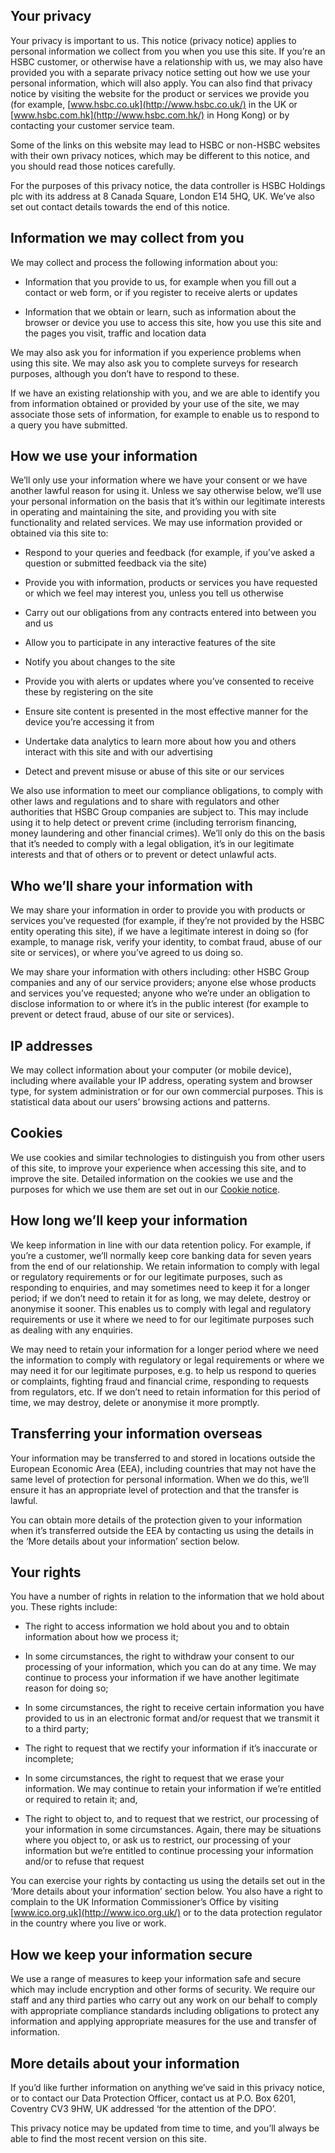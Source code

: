 Your privacy
------------

Your privacy is important to us. This notice (privacy notice) applies to personal information we collect from you when you use this site. If you’re an HSBC customer, or otherwise have a relationship with us, we may also have provided you with a separate privacy notice setting out how we use your personal information, which will also apply. You can also find that privacy notice by visiting the website for the product or services we provide you (for example, [www.hsbc.co.uk](http://www.hsbc.co.uk/) in the UK or [www.hsbc.com.hk](http://www.hsbc.com.hk/) in Hong Kong) or by contacting your customer service team.

Some of the links on this website may lead to HSBC or non-HSBC websites with their own privacy notices, which may be different to this notice, and you should read those notices carefully.

For the purposes of this privacy notice, the data controller is HSBC Holdings plc with its address at 8 Canada Square, London E14 5HQ, UK. We’ve also set out contact details towards the end of this notice.

Information we may collect from you
-----------------------------------

We may collect and process the following information about you:

*   Information that you provide to us, for example when you fill out a contact or web form, or if you register to receive alerts or updates
    
*   Information that we obtain or learn, such as information about the browser or device you use to access this site, how you use this site and the pages you visit, traffic and location data
    

We may also ask you for information if you experience problems when using this site. We may also ask you to complete surveys for research purposes, although you don’t have to respond to these.

If we have an existing relationship with you, and we are able to identify you from information obtained or provided by your use of the site, we may associate those sets of information, for example to enable us to respond to a query you have submitted.

How we use your information
---------------------------

We’ll only use your information where we have your consent or we have another lawful reason for using it. Unless we say otherwise below, we’ll use your personal information on the basis that it’s within our legitimate interests in operating and maintaining the site, and providing you with site functionality and related services. We may use information provided or obtained via this site to:

*   Respond to your queries and feedback (for example, if you’ve asked a question or submitted feedback via the site)
    
*   Provide you with information, products or services you have requested or which we feel may interest you, unless you tell us otherwise
    
*   Carry out our obligations from any contracts entered into between you and us
    
*   Allow you to participate in any interactive features of the site
    
*   Notify you about changes to the site
    
*   Provide you with alerts or updates where you’ve consented to receive these by registering on the site
    
*   Ensure site content is presented in the most effective manner for the device you’re accessing it from
    
*   Undertake data analytics to learn more about how you and others interact with this site and with our advertising
    
*   Detect and prevent misuse or abuse of this site or our services
    

We also use information to meet our compliance obligations, to comply with other laws and regulations and to share with regulators and other authorities that HSBC Group companies are subject to. This may include using it to help detect or prevent crime (including terrorism financing, money laundering and other financial crimes). We’ll only do this on the basis that it’s needed to comply with a legal obligation, it’s in our legitimate interests and that of others or to prevent or detect unlawful acts.

Who we’ll share your information with
-------------------------------------

We may share your information in order to provide you with products or services you’ve requested (for example, if they’re not provided by the HSBC entity operating this site), if we have a legitimate interest in doing so (for example, to manage risk, verify your identity, to combat fraud, abuse of our site or services), or where you’ve agreed to us doing so.

We may share your information with others including: other HSBC Group companies and any of our service providers; anyone else whose products and services you’ve requested; anyone who we’re under an obligation to disclose information to or where it’s in the public interest (for example to prevent or detect fraud, abuse of our site or services).

IP addresses
------------

We may collect information about your computer (or mobile device), including where available your IP address, operating system and browser type, for system administration or for our own commercial purposes. This is statistical data about our users’ browsing actions and patterns.

Cookies
-------

We use cookies and similar technologies to distinguish you from other users of this site, to improve your experience when accessing this site, and to improve the site. Detailed information on the cookies we use and the purposes for which we use them are set out in our [Cookie notice](https://www.hsbc.com/cookie-notice).

How long we’ll keep your information
------------------------------------

We keep information in line with our data retention policy. For example, if you’re a customer, we’ll normally keep core banking data for seven years from the end of our relationship. We retain information to comply with legal or regulatory requirements or for our legitimate purposes, such as responding to enquiries, and may sometimes need to keep it for a longer period; if we don’t need to retain it for as long, we may delete, destroy or anonymise it sooner. This enables us to comply with legal and regulatory requirements or use it where we need to for our legitimate purposes such as dealing with any enquiries.

We may need to retain your information for a longer period where we need the information to comply with regulatory or legal requirements or where we may need it for our legitimate purposes, e.g. to help us respond to queries or complaints, fighting fraud and financial crime, responding to requests from regulators, etc. If we don’t need to retain information for this period of time, we may destroy, delete or anonymise it more promptly.

Transferring your information overseas
--------------------------------------

Your information may be transferred to and stored in locations outside the European Economic Area (EEA), including countries that may not have the same level of protection for personal information. When we do this, we’ll ensure it has an appropriate level of protection and that the transfer is lawful.

You can obtain more details of the protection given to your information when it’s transferred outside the EEA by contacting us using the details in the ‘More details about your information’ section below.

Your rights
-----------

You have a number of rights in relation to the information that we hold about you. These rights include:

*   The right to access information we hold about you and to obtain information about how we process it;
    
*   In some circumstances, the right to withdraw your consent to our processing of your information, which you can do at any time. We may continue to process your information if we have another legitimate reason for doing so;
    
*   In some circumstances, the right to receive certain information you have provided to us in an electronic format and/or request that we transmit it to a third party;
    
*   The right to request that we rectify your information if it’s inaccurate or incomplete;
    
*   In some circumstances, the right to request that we erase your information. We may continue to retain your information if we’re entitled or required to retain it; and,
    
*   The right to object to, and to request that we restrict, our processing of your information in some circumstances. Again, there may be situations where you object to, or ask us to restrict, our processing of your information but we’re entitled to continue processing your information and/or to refuse that request
    

You can exercise your rights by contacting us using the details set out in the ‘More details about your information’ section below. You also have a right to complain to the UK Information Commissioner’s Office by visiting [www.ico.org.uk](http://www.ico.org.uk/) or to the data protection regulator in the country where you live or work.

How we keep your information secure
-----------------------------------

We use a range of measures to keep your information safe and secure which may include encryption and other forms of security. We require our staff and any third parties who carry out any work on our behalf to comply with appropriate compliance standards including obligations to protect any information and applying appropriate measures for the use and transfer of information.

More details about your information
-----------------------------------

If you’d like further information on anything we’ve said in this privacy notice, or to contact our Data Protection Officer, contact us at P.O. Box 6201, Coventry CV3 9HW, UK addressed ‘for the attention of the DPO’.

This privacy notice may be updated from time to time, and you’ll always be able to find the most recent version on this site.